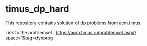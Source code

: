 # timus_dp_hard
This repository contains solution of dp problems from acm.timus.

Link to the problemset : https://acm.timus.ru/problemset.aspx?space=1&tag=dynprog
